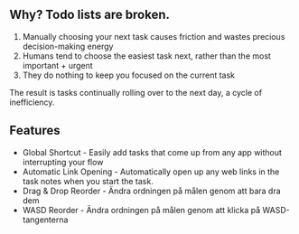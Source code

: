 ## Why? Todo lists are broken.

1. Manually choosing your next task causes friction and wastes precious decision-making energy
2. Humans tend to choose the easiest task next, rather than the most important + urgent
3. They do nothing to keep you focused on the current task

The result is tasks continually rolling over to the next day, a cycle of inefficiency.

## Features
  
  - Global Shortcut - Easily add tasks that come up from any app without interrupting your flow
  - Automatic Link Opening - Automatically open up any web links in the task notes when you start the task.
  - Drag & Drop Reorder - Ändra ordningen på målen genom att bara dra dem
  - WASD Reorder - Ändra ordningen på målen genom att klicka på WASD-tangenterna
